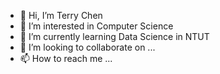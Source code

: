 - 👋 Hi, I’m Terry Chen
- 👀 I’m interested in Computer Science
- 🌱 I’m currently learning Data Science in NTUT
- 💞️ I’m looking to collaborate on ...
- 📫 How to reach me ...

<!---
terry9026955/terry9026955 is a ✨ special ✨ repository because its `README.md` (this file) appears on your GitHub profile.
You can click the Preview link to take a look at your changes.
--->
